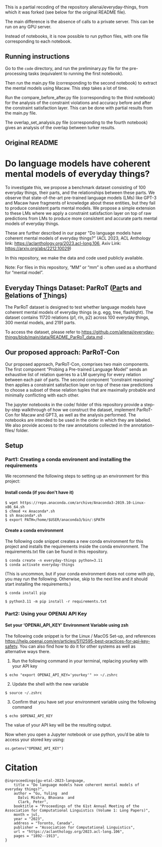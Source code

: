 This is a partial recoding of the repository allenai/everyday-things, from which it was forked (see below for the original README file).

The main difference is the absence of calls to a private server. This can be run on any GPU server. 

Instead of notebooks, it is now possible to run python files, with one file corresponding to each notebook.

## Running instructions

Go to the ```code``` directory, and run the preliminary.py file for the pre-processing tasks (equivalent to running the first notebook).

Then run the main.py file (corresponding to the second notebook) to extract the mental models using Macaw. This step takes a lot of time.

Run the compare_before_after.py file (corresponding to the third notebook) for the analysis of the constraint violations and accuracy before and after the constraint satisfaction layer. This can be done with partial results from the main.py file.

The overlap_set_analysis.py file (corresponding to the fourth notebook) gives an analysis of the overlap between turker results.

## Original README

# Do language models have coherent mental models of everyday things?

To investigate this, we propose a benchmark dataset consisting of 100 everyday things, their parts, and the relationships between these parts. We observe that state-of-the-art pre-trained language models (LMs) like GPT-3 and Macaw have fragments of knowledge about these entities, but they fail to produce consistent parts mental models. We propose a simple extension to these LMs where we apply a constraint satisfaction layer on top of raw predictions from LMs to produce more consistent and accurate parts mental models of everyday things. 

These are further described in our paper "Do language models have coherent mental models of everyday things?" (ACL 2023, ACL Anthology link: https://aclanthology.org/2023.acl-long.106, Axiv Link: https://arxiv.org/abs/2212.10029)

In this repository, we make the data and code used publicly available.

Note: For files in this repository, “MM” or “mm” is often used as a shorthand for “mental model”.


## Everyday Things Dataset: ParRoT (<u>Par</u>ts and <u>R</u>elations of <u>T</u>hings)

The ParRoT dataset is designed to test whether language models have coherent mental models of everyday things (e.g. egg, tree, flashlight). The dataset contains 11720 relations (p1, rln, p2) across 100 everyday things, 300 mental models, and 2191 parts.

To access the dataset, please refer to https://github.com/allenai/everyday-things/blob/main/data/README_ParRoT_data.md .


## Our proposed approach: ParRoT-Con

Our proposed approach, ParRoT-Con, comprises two main components. The first component “Probing
a Pre-trained Language Model” sends an exhaustive list of relation queries to a LM querying for
every relation between each pair of parts. The second component “constraint reasoning” then applies a constraint satisfaction layer on top of these raw predictions to choose a subset of these relation tuples that are maximally probable and minimally conflicting with each other.


The jupyter notebooks in the code/ folder of this repository provide a step-by-step walkthrough of how we construct the dataset, implement ParRoT-Con for Macaw and GPT3, as well as the analysis performed. The notebooks are intended to be used in the order in which they are labeled. We also provide access to the raw annotations collected in the annotation-files/ folder.


## Setup

### Part1: Creating a conda environent and installing the requirements

We recommend the following steps to setting up an environment for this project:

#### Install conda (if you don't have it)
```
$ wget https://repo.anaconda.com/archive/Anaconda3-2019.10-Linux-x86_64.sh
$ chmod +x Anaconda*.sh
$ sh Anaconda*.sh
$ export PATH=/home/$USER/anaconda3/bin/:$PATH
```

#### Create a conda environment
The following code snippet creates a new conda environment for this project and installs the requirements inside the conda environment. The requirements.txt file can be found in this repository.

```
$ conda create -n everyday-things python=3.11
$ conda activate everyday-things
```

(This is uncommon, but if your conda environment does not come with pip, you may run the following. Otherwise, skip to the next line and it should start installing the requirements.)
```
$ conda install pip
```

```
$ python3.11 -m pip install -r requirements.txt
```

### Part2: Using your OPENAI API Key

#### Set your ‘OPENAI_API_KEY’ Environment Variable using zsh

The following code snippet is for the Linux / MacOS Set-up, and references https://help.openai.com/en/articles/5112595-best-practices-for-api-key-safety. You can also find how to do it for other systems as well as alternative ways there.

1. Run the following command in your terminal, replacing yourkey with your API key
```
$ echo "export OPENAI_API_KEY='yourkey'" >> ~/.zshrc
```

2. Update the shell with the new variable
```
$ source ~/.zshrc
```

3. Confirm that you have set your environment variable using the following command
```
$ echo $OPENAI_API_KEY
```
The value of your API key will be the resulting output.


Now when you open a Jupyter notebook or use python, you’d be able to access your stored key using:
```
os.getenv("OPENAI_API_KEY")
```


# Citation

```
@inproceedings{gu-etal-2023-language,
    title = "Do language models have coherent mental models of everyday things?",
    author = "Gu, Yuling  and
      Dalvi Mishra, Bhavana  and
      Clark, Peter",
    booktitle = "Proceedings of the 61st Annual Meeting of the Association for Computational Linguistics (Volume 1: Long Papers)",
    month = jul,
    year = "2023",
    address = "Toronto, Canada",
    publisher = "Association for Computational Linguistics",
    url = "https://aclanthology.org/2023.acl-long.106",
    pages = "1892--1913",
}
```


 
